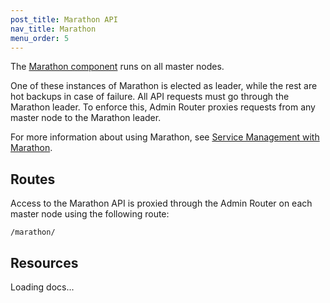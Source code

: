 ```yaml
---
post_title: Marathon API
nav_title: Marathon
menu_order: 5
---
```


The [Marathon component](/docs/1.9/overview/architecture/components/#marathon) runs on all master nodes.

One of these instances of Marathon is elected as leader, while the rest are hot backups in case of failure. All API requests must go through the Marathon leader. To enforce this, Admin Router proxies requests from any master node to the Marathon leader.

For more information about using Marathon, see [Service Management with Marathon](/docs/1.9/usage/marathon/).


## Routes

Access to the Marathon API is proxied through the Admin Router on each master node using the following route:

```
/marathon/
```


## Resources

<div class="swagger-section">
  <div id="message-bar" class="swagger-ui-wrap message-success" data-sw-translate=""></div>
  <div id="swagger-ui-container" class="swagger-ui-wrap" data-api="/docs/1.9/api/marathon.yaml">

  <div class="info" id="api_info">
    <div class="info_title">Loading docs...</div>
  <div class="info_description markdown"></div>
</div>
